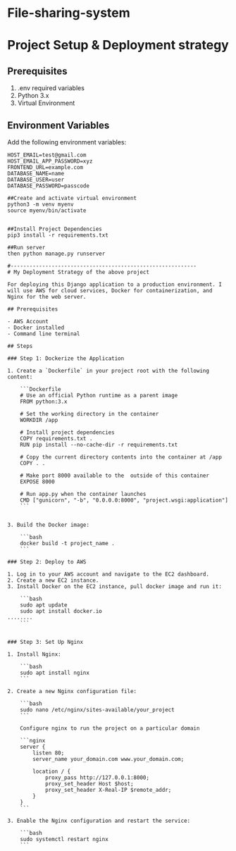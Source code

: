 # File-sharing-system



# Project Setup & Deployment strategy 

## Prerequisites

1. .env required variables
1. Python 3.x
2. Virtual Environment

## Environment Variables

 Add the following environment variables:

```env
HOST_EMAIL=test@gmail.com
HOST_EMAIL_APP_PASSWORD=xyz
FRONTEND_URL=example.com
DATABASE_NAME=name
DATABASE_USER=user
DATABASE_PASSWORD=passcode

##Create and activate virtual environment
python3 -m venv myenv
source myenv/bin/activate


##Install Project Dependencies
pip3 install -r requirements.txt

##Run server
then python manage.py runserver

#-----------------------------------------------------------
# My Deployment Strategy of the above project

For deploying this Django application to a production environment. I will use AWS for cloud services, Docker for containerization, and Nginx for the web server.

## Prerequisites

- AWS Account
- Docker installed 
- Command line terminal

## Steps

### Step 1: Dockerize the Application

1. Create a `Dockerfile` in your project root with the following content:

    ```Dockerfile
    # Use an official Python runtime as a parent image
    FROM python:3.x

    # Set the working directory in the container
    WORKDIR /app

    # Install project dependencies
    COPY requirements.txt .
    RUN pip install --no-cache-dir -r requirements.txt

    # Copy the current directory contents into the container at /app
    COPY . .

    # Make port 8000 available to the  outside of this container
    EXPOSE 8000

    # Run app.py when the container launches
    CMD ["gunicorn", "-b", "0.0.0.0:8000", "project.wsgi:application"]
    ```


3. Build the Docker image:

    ```bash
    docker build -t project_name .
    ```

### Step 2: Deploy to AWS

1. Log in to your AWS account and navigate to the EC2 dashboard.
2. Create a new EC2 instance.
3. Install Docker on the EC2 instance, pull docker image and run it:

    ```bash
    sudo apt update
    sudo apt install docker.io
........
    ```


### Step 3: Set Up Nginx

1. Install Nginx:

    ```bash
    sudo apt install nginx
    ```

2. Create a new Nginx configuration file:

    ```bash
    sudo nano /etc/nginx/sites-available/your_project
    ```

    Configure nginx to run the project on a particular domain

    ```nginx
    server {
        listen 80;
        server_name your_domain.com www.your_domain.com;

        location / {
            proxy_pass http://127.0.0.1:8000;
            proxy_set_header Host $host;
            proxy_set_header X-Real-IP $remote_addr;
        }
    }
    ```

3. Enable the Nginx configuration and restart the service:

    ```bash
    sudo systemctl restart nginx
    ```





